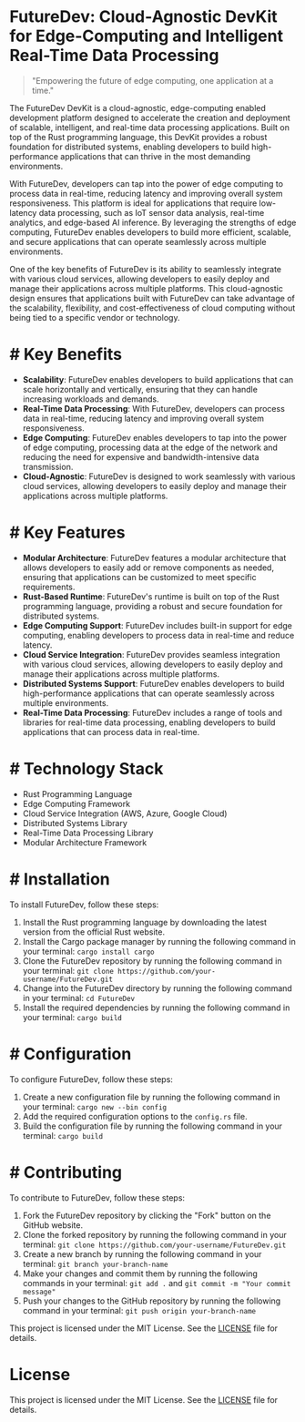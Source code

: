 <!-- FutureDev_20251020002731_6051 -->

# FutureDev: Cloud-Agnostic DevKit for Edge-Computing and Intelligent Real-Time Data Processing

> "Empowering the future of edge computing, one application at a time."

The FutureDev DevKit is a cloud-agnostic, edge-computing enabled development platform designed to accelerate the creation and deployment of scalable, intelligent, and real-time data processing applications. Built on top of the Rust programming language, this DevKit provides a robust foundation for distributed systems, enabling developers to build high-performance applications that can thrive in the most demanding environments.

With FutureDev, developers can tap into the power of edge computing to process data in real-time, reducing latency and improving overall system responsiveness. This platform is ideal for applications that require low-latency data processing, such as IoT sensor data analysis, real-time analytics, and edge-based AI inference. By leveraging the strengths of edge computing, FutureDev enables developers to build more efficient, scalable, and secure applications that can operate seamlessly across multiple environments.

One of the key benefits of FutureDev is its ability to seamlessly integrate with various cloud services, allowing developers to easily deploy and manage their applications across multiple platforms. This cloud-agnostic design ensures that applications built with FutureDev can take advantage of the scalability, flexibility, and cost-effectiveness of cloud computing without being tied to a specific vendor or technology.

# # Key Benefits

* **Scalability**: FutureDev enables developers to build applications that can scale horizontally and vertically, ensuring that they can handle increasing workloads and demands.
* **Real-Time Data Processing**: With FutureDev, developers can process data in real-time, reducing latency and improving overall system responsiveness.
* **Edge Computing**: FutureDev enables developers to tap into the power of edge computing, processing data at the edge of the network and reducing the need for expensive and bandwidth-intensive data transmission.
* **Cloud-Agnostic**: FutureDev is designed to work seamlessly with various cloud services, allowing developers to easily deploy and manage their applications across multiple platforms.

# # Key Features

* **Modular Architecture**: FutureDev features a modular architecture that allows developers to easily add or remove components as needed, ensuring that applications can be customized to meet specific requirements.
* **Rust-Based Runtime**: FutureDev's runtime is built on top of the Rust programming language, providing a robust and secure foundation for distributed systems.
* **Edge Computing Support**: FutureDev includes built-in support for edge computing, enabling developers to process data in real-time and reduce latency.
* **Cloud Service Integration**: FutureDev provides seamless integration with various cloud services, allowing developers to easily deploy and manage their applications across multiple platforms.
* **Distributed Systems Support**: FutureDev enables developers to build high-performance applications that can operate seamlessly across multiple environments.
* **Real-Time Data Processing**: FutureDev includes a range of tools and libraries for real-time data processing, enabling developers to build applications that can process data in real-time.

# # Technology Stack

* Rust Programming Language
* Edge Computing Framework
* Cloud Service Integration (AWS, Azure, Google Cloud)
* Distributed Systems Library
* Real-Time Data Processing Library
* Modular Architecture Framework

# # Installation

To install FutureDev, follow these steps:

1. Install the Rust programming language by downloading the latest version from the official Rust website.
2. Install the Cargo package manager by running the following command in your terminal: `cargo install cargo`
3. Clone the FutureDev repository by running the following command in your terminal: `git clone https://github.com/your-username/FutureDev.git`
4. Change into the FutureDev directory by running the following command in your terminal: `cd FutureDev`
5. Install the required dependencies by running the following command in your terminal: `cargo build`

# # Configuration

To configure FutureDev, follow these steps:

1. Create a new configuration file by running the following command in your terminal: `cargo new --bin config`
2. Add the required configuration options to the `config.rs` file.
3. Build the configuration file by running the following command in your terminal: `cargo build`

# # Contributing

To contribute to FutureDev, follow these steps:

1. Fork the FutureDev repository by clicking the "Fork" button on the GitHub website.
2. Clone the forked repository by running the following command in your terminal: `git clone https://github.com/your-username/FutureDev.git`
3. Create a new branch by running the following command in your terminal: `git branch your-branch-name`
4. Make your changes and commit them by running the following commands in your terminal: `git add .` and `git commit -m "Your commit message"`
5. Push your changes to the GitHub repository by running the following command in your terminal: `git push origin your-branch-name`

This project is licensed under the MIT License. See the [LICENSE](LICENSE) file for details.

# License

This project is licensed under the MIT License. See the [LICENSE](https://github.com/xxxPOUPOUxxx/FutureDev/blob/main/LICENSE) file for details.